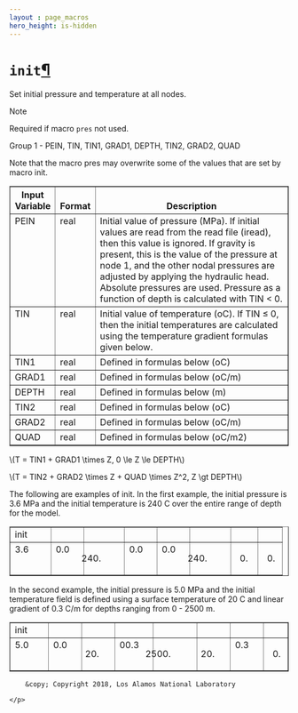 ```yaml
---
layout : page_macros
hero_height: is-hidden
---
```


<h1><code class="docutils literal notranslate"><span class="pre">init</span></code><a class="headerlink" href="#init" title="Permalink to this headline">¶</a></h1>
<p>Set initial pressure and temperature at all nodes.</p>
<div class="admonition note">
<p class="first admonition-title">Note</p>
<p class="last">Required if macro <code class="docutils literal notranslate"><span class="pre">pres</span></code> not used.</p>
</div>
<p>Group 1 -       PEIN, TIN, TIN1, GRAD1, DEPTH, TIN2, GRAD2, QUAD</p>
<p>Note that the macro pres may overwrite some of the values that are set by macro init.</p>
<table border="1" class="docutils">
<colgroup>
<col width="4%" />
<col width="2%" />
<col width="94%" />
</colgroup>
<thead valign="bottom">
<tr class="row-odd"><th class="head">Input Variable</th>
<th class="head">Format</th>
<th class="head">Description</th>
</tr>
</thead>
<tbody valign="top">
<tr class="row-even"><td>PEIN</td>
<td>real</td>
<td>Initial value of pressure (MPa). If initial values are read from the read file (iread), then this value is ignored. If gravity is present, this is the value of the pressure at node 1, and the other nodal pressures are adjusted by applying the hydraulic head. Absolute pressures are used. Pressure as a function of depth is calculated with TIN &lt; 0.</td>
</tr>
<tr class="row-odd"><td>TIN</td>
<td>real</td>
<td>Initial value of temperature (oC). If TIN ≤ 0, then the initial temperatures are calculated using the temperature gradient formulas given below.</td>
</tr>
<tr class="row-even"><td>TIN1</td>
<td>real</td>
<td>Defined in formulas below (oC)</td>
</tr>
<tr class="row-odd"><td>GRAD1</td>
<td>real</td>
<td>Defined in formulas below (oC/m)</td>
</tr>
<tr class="row-even"><td>DEPTH</td>
<td>real</td>
<td>Defined in formulas below (m)</td>
</tr>
<tr class="row-odd"><td>TIN2</td>
<td>real</td>
<td>Defined in formulas below (oC)</td>
</tr>
<tr class="row-even"><td>GRAD2</td>
<td>real</td>
<td>Defined in formulas below (oC/m)</td>
</tr>
<tr class="row-odd"><td>QUAD</td>
<td>real</td>
<td>Defined in formulas below (oC/m2)</td>
</tr>
</tbody>
</table>
<p><span class="math notranslate nohighlight">\(T = TIN1 + GRAD1 \times Z, 0 \le Z \le DEPTH\)</span></p>
<p><span class="math notranslate nohighlight">\(T = TIN2 + GRAD2 \times Z + QUAD \times Z^2, Z \gt DEPTH\)</span></p>
<p>The following are examples of init. In the first example, the initial pressure is 3.6
MPa and the initial temperature is 240 C over the entire range of depth for the model.</p>
<table border="1" class="docutils">
<colgroup>
<col width="15%" />
<col width="12%" />
<col width="15%" />
<col width="12%" />
<col width="12%" />
<col width="15%" />
<col width="10%" />
<col width="10%" />
</colgroup>
<tbody valign="top">
<tr class="row-odd"><td>init</td>
<td>&#160;</td>
<td>&#160;</td>
<td>&#160;</td>
<td>&#160;</td>
<td>&#160;</td>
<td>&#160;</td>
<td>&#160;</td>
</tr>
<tr class="row-even"><td>3.6</td>
<td>0.0</td>
<td><ol class="first last arabic simple" start="240">
<li></li>
</ol>
</td>
<td>0.0</td>
<td>0.0</td>
<td><ol class="first last arabic simple" start="240">
<li></li>
</ol>
</td>
<td><ol class="first last arabic simple" start="0">
<li></li>
</ol>
</td>
<td><ol class="first last arabic simple" start="0">
<li></li>
</ol>
</td>
</tr>
</tbody>
</table>
<p>In the second example, the initial pressure is 5.0 MPa and the initial temperature
field is defined using a surface temperature of 20 C and linear gradient of 0.3
C/m for depths ranging from 0 - 2500 m.</p>
<table border="1" class="docutils">
<colgroup>
<col width="14%" />
<col width="12%" />
<col width="12%" />
<col width="14%" />
<col width="16%" />
<col width="12%" />
<col width="12%" />
<col width="9%" />
</colgroup>
<tbody valign="top">
<tr class="row-odd"><td>init</td>
<td>&#160;</td>
<td>&#160;</td>
<td>&#160;</td>
<td>&#160;</td>
<td>&#160;</td>
<td>&#160;</td>
<td>&#160;</td>
</tr>
<tr class="row-even"><td>5.0</td>
<td>0.0</td>
<td><ol class="first last arabic simple" start="20">
<li></li>
</ol>
</td>
<td>00.3</td>
<td><ol class="first last arabic simple" start="2500">
<li></li>
</ol>
</td>
<td><ol class="first last arabic simple" start="20">
<li></li>
</ol>
</td>
<td>0.3</td>
<td><ol class="first last arabic simple" start="0">
<li></li>
</ol>
</td>
</tr>
</tbody>
</table>
  <div role="contentinfo">
    <p>
        
        &copy; Copyright 2018, Los Alamos National Laboratory

    </p>
  </div>